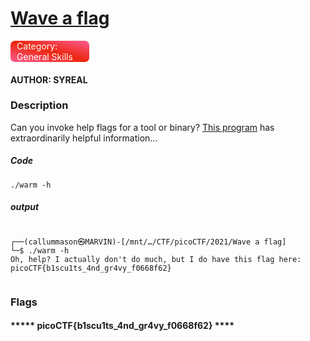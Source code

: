 # [Wave a flag](https://play.picoctf.org/practice/challenge/170?originalEvent=34&page=1)

<div style="background-image: linear-gradient(to bottom left,#fd5d93,#ec250d,#fd5d93);margin-right:75%; padding-left:2%;border-radius: .4285rem; color:white">Category:  General Skills</div>

#### AUTHOR: SYREAL

### Description

Can you invoke help flags for a tool or binary? [This program](https://mercury.picoctf.net/static/f95b1ee9f29d631d99073e34703a2826/warm) has extraordinarily helpful information...

##### Code

```shell
./warm -h

```

##### output

``` shell

┌──(callummason㉿MARVIN)-[/mnt/…/CTF/picoCTF/2021/Wave a flag]
└─$ ./warm -h
Oh, help? I actually don't do much, but I do have this flag here: picoCTF{b1scu1ts_4nd_gr4vy_f0668f62}


```

### Flags

#### ***** picoCTF{b1scu1ts_4nd_gr4vy_f0668f62} ****
